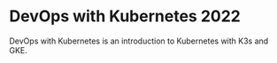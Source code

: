 # DevOps with Kubernetes 2022
DevOps with Kubernetes is an introduction to Kubernetes with K3s and GKE.
